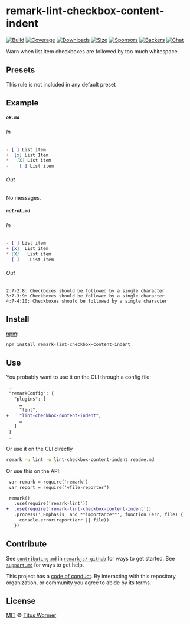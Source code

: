<!--This file is generated-->

# remark-lint-checkbox-content-indent

[![Build][build-badge]][build]
[![Coverage][coverage-badge]][coverage]
[![Downloads][downloads-badge]][downloads]
[![Size][size-badge]][size]
[![Sponsors][sponsors-badge]][collective]
[![Backers][backers-badge]][collective]
[![Chat][chat-badge]][chat]

Warn when list item checkboxes are followed by too much whitespace.

## Presets

This rule is not included in any default preset

## Example

##### `ok.md`

###### In

```markdown
- [ ] List item
+  [x] List Item
*   [X] List item
-    [ ] List item
```

###### Out

No messages.

##### `not-ok.md`

###### In

```markdown
- [ ] List item
+ [x]  List item
* [X]   List item
- [ ]    List item
```

###### Out

```text
2:7-2:8: Checkboxes should be followed by a single character
3:7-3:9: Checkboxes should be followed by a single character
4:7-4:10: Checkboxes should be followed by a single character
```

## Install

[npm][]:

```sh
npm install remark-lint-checkbox-content-indent
```

## Use

You probably want to use it on the CLI through a config file:

```diff
 …
 "remarkConfig": {
   "plugins": [
     …
     "lint",
+    "lint-checkbox-content-indent",
     …
   ]
 }
 …
```

Or use it on the CLI directly

```sh
remark -u lint -u lint-checkbox-content-indent readme.md
```

Or use this on the API:

```diff
 var remark = require('remark')
 var report = require('vfile-reporter')

 remark()
   .use(require('remark-lint'))
+  .use(require('remark-lint-checkbox-content-indent'))
   .process('_Emphasis_ and **importance**', function (err, file) {
     console.error(report(err || file))
   })
```

## Contribute

See [`contributing.md`][contributing] in [`remarkjs/.github`][health] for ways
to get started.
See [`support.md`][support] for ways to get help.

This project has a [code of conduct][coc].
By interacting with this repository, organization, or community you agree to
abide by its terms.

## License

[MIT][license] © [Titus Wormer][author]

[build-badge]: https://img.shields.io/travis/remarkjs/remark-lint/master.svg

[build]: https://travis-ci.org/remarkjs/remark-lint

[coverage-badge]: https://img.shields.io/codecov/c/github/remarkjs/remark-lint.svg

[coverage]: https://codecov.io/github/remarkjs/remark-lint

[downloads-badge]: https://img.shields.io/npm/dm/remark-lint-checkbox-content-indent.svg

[downloads]: https://www.npmjs.com/package/remark-lint-checkbox-content-indent

[size-badge]: https://img.shields.io/bundlephobia/minzip/remark-lint-checkbox-content-indent.svg

[size]: https://bundlephobia.com/result?p=remark-lint-checkbox-content-indent

[sponsors-badge]: https://opencollective.com/unified/sponsors/badge.svg

[backers-badge]: https://opencollective.com/unified/backers/badge.svg

[collective]: https://opencollective.com/unified

[chat-badge]: https://img.shields.io/badge/chat-spectrum.svg

[chat]: https://spectrum.chat/unified/remark

[npm]: https://docs.npmjs.com/cli/install

[health]: https://github.com/remarkjs/.github

[contributing]: https://github.com/remarkjs/.github/blob/master/contributing.md

[support]: https://github.com/remarkjs/.github/blob/master/support.md

[coc]: https://github.com/remarkjs/.github/blob/master/code-of-conduct.md

[license]: https://github.com/remarkjs/remark-lint/blob/master/license

[author]: https://wooorm.com
